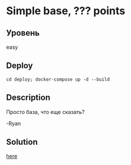 # Simple base, ??? points

## Уровень 

easy

## Deploy

```
cd deploy; docker-compose up -d --build
```


## Description

Просто база, что еще сказать?

\-Ryan

## Solution

[here](solve/script.py)

